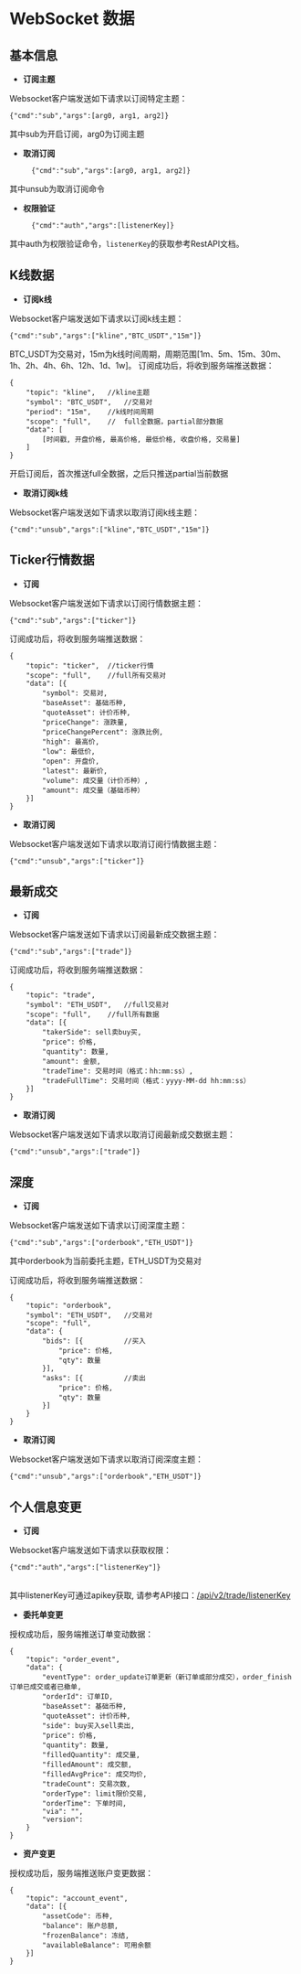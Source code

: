 # WebSocket 数据 #

## 基本信息 ##   

- **订阅主题**

Websocket客户端发送如下请求以订阅特定主题：

    {"cmd":"sub","args":[arg0, arg1, arg2]}

其中sub为开启订阅，arg0为订阅主题

- **取消订阅**

        {"cmd":"sub","args":[arg0, arg1, arg2]}
    
    

其中unsub为取消订阅命令

- **权限验证**

        {"cmd":"auth","args":[listenerKey]}

其中auth为权限验证命令，`listenerKey`的获取参考RestAPI文档。

## K线数据 ##

- **订阅k线**

Websocket客户端发送如下请求以订阅k线主题：

    {"cmd":"sub","args":["kline","BTC_USDT","15m"]}

BTC_USDT为交易对，15m为k线时间周期，周期范围[1m、5m、15m、30m、1h、2h、4h、6h、12h、1d、1w]。
订阅成功后，将收到服务端推送数据：

    {
    	"topic": "kline",   //kline主题
    	"symbol": "BTC_USDT",   //交易对
    	"period": "15m",    //k线时间周期
    	"scope": "full",    //  full全数据，partial部分数据
    	"data": [
    		[时间戳, 开盘价格, 最高价格, 最低价格, 收盘价格, 交易量]
    	]
    }
开启订阅后，首次推送full全数据，之后只推送partial当前数据
    
- **取消订阅k线**

Websocket客户端发送如下请求以取消订阅k线主题：

    {"cmd":"unsub","args":["kline","BTC_USDT","15m"]}


## Ticker行情数据 ##

- **订阅**

Websocket客户端发送如下请求以订阅行情数据主题：

    {"cmd":"sub","args":["ticker"]}

订阅成功后，将收到服务端推送数据：

    {
    	"topic": "ticker",  //ticker行情
    	"scope": "full",    //full所有交易对
    	"data": [{
    		"symbol": 交易对,   
    		"baseAsset": 基础币种,     
    		"quoteAsset": 计价币种, 
    		"priceChange": 涨跌量,
    		"priceChangePercent": 涨跌比例,
    		"high": 最高价,
    		"low": 最低价,
    		"open": 开盘价,
    		"latest": 最新价,
    		"volume": 成交量（计价币种）,
    		"amount": 成交量（基础币种）
    	}]
    }

- **取消订阅**

Websocket客户端发送如下请求以取消订阅行情数据主题：

    {"cmd":"unsub","args":["ticker"]}


## 最新成交 ##

- **订阅**

Websocket客户端发送如下请求以订阅最新成交数据主题：

    {"cmd":"sub","args":["trade"]}

订阅成功后，将收到服务端推送数据：

    {
    	"topic": "trade",
    	"symbol": "ETH_USDT",   //full交易对
    	"scope": "full",    //full所有数据
    	"data": [{
    		"takerSide": sell卖buy买,
    		"price": 价格,
    		"quantity": 数量,
    		"amount": 金额,
    		"tradeTime": 交易时间（格式：hh:mm:ss）,
    		"tradeFullTime": 交易时间（格式：yyyy-MM-dd hh:mm:ss）
    	}]
    }

- **取消订阅**

Websocket客户端发送如下请求以取消订阅最新成交数据主题：

    {"cmd":"unsub","args":["trade"]}

## 深度 ##

- **订阅**

Websocket客户端发送如下请求以订阅深度主题：

    {"cmd":"sub","args":["orderbook","ETH_USDT"]}

其中orderbook为当前委托主题，ETH_USDT为交易对
    
订阅成功后，将收到服务端推送数据：

    {
    	"topic": "orderbook",
    	"symbol": "ETH_USDT",   //交易对
    	"scope": "full",   
    	"data": {
    		"bids": [{          //买入
    			"price": 价格,
    			"qty": 数量
    		}],
    		"asks": [{          //卖出
    			"price": 价格,
    			"qty": 数量
    		}]
    	}
    }

- **取消订阅**

Websocket客户端发送如下请求以取消订阅深度主题：

    {"cmd":"unsub","args":["orderbook","ETH_USDT"]}

## 个人信息变更 ##

- **订阅**

Websocket客户端发送如下请求以获取权限：

    {"cmd":"auth","args":["listenerKey"]}


​    
其中listenerKey可通过apikey获取, 请参考API接口：[/api/v2/trade/listenerKey](https://github.com/rrvx-api/openapi/blob/master/REST_api_reference.md)
​    
- **委托单变更**
  

授权成功后，服务端推送订单变动数据：

    {
    	"topic": "order_event",
    	"data": {
    		"eventType": order_update订单更新（新订单或部分成交），order_finish订单已成交或者已撤单,
    		"orderId": 订单ID,
    		"baseAsset": 基础币种,
    		"quoteAsset": 计价币种,
    		"side": buy买入sell卖出,
    		"price": 价格,
    		"quantity": 数量,
    		"filledQuantity": 成交量,
    		"filledAmount": 成交额,
    		"filledAvgPrice": 成交均价,
    		"tradeCount": 交易次数,
    		"orderType": limit限价交易,
    		"orderTime": 下单时间,
    		"via": "",
    		"version": 
    	}
    }

- **资产变更**

    

授权成功后，服务端推送账户变更数据：

    {
    	"topic": "account_event",
    	"data": [{
    		"assetCode": 币种,
    		"balance": 账户总额,
    		"frozenBalance": 冻结,
    		"availableBalance": 可用余额
    	}]
    }

